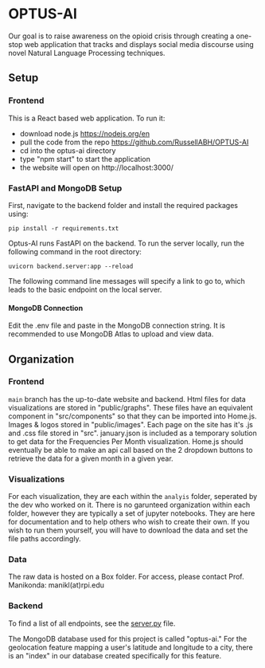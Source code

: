 # OPTUS-AI
Our goal is to raise awareness on the opioid crisis through creating a one-stop web application that tracks and displays social media discourse using novel Natural Language Processing techniques. 

## Setup
### Frontend
This is a React based web application.
To run it:
- download node.js https://nodejs.org/en
- pull the code from the repo https://github.com/RussellABH/OPTUS-AI
- cd into the optus-ai directory
- type "npm start" to start the application
- the website will open on http://localhost:3000/

### FastAPI and MongoDB Setup
First, navigate to the backend folder and install the required packages using:
```
pip install -r requirements.txt
```
Optus-AI runs FastAPI on the backend. To run the server locally, run the following command in the root directory:
```commandline
uvicorn backend.server:app --reload
```
The following command line messages will specify a link to go to, which leads to the basic endpoint on the local server.
#### MongoDB Connection
Edit the .env file and paste in the MongoDB connection string. It is recommended to use MongoDB Atlas to upload and view data.


## Organization
### Frontend
`main` branch has the up-to-date website and backend.
Html files for data visualizations are stored in "public/graphs".
These files have an equivalent component in "src/components" so that they can be imported into Home.js.
Images & logos stored in "public/images".
Each page on the site has it's .js and .css file stored in "src".
january.json is included as a temporary solution to get data for the Frequencies Per Month visualization.
Home.js should eventually be able to make an api call based on the 2 dropdown buttons to retrieve the data for a given month in a given year.


### Visualizations
For each visualization, they are each within the `analyis` folder, seperated by the dev who worked on it. 
There is no garunteed organization within each folder, however they are typically a set of jupyter notebooks. They are here for documentation 
and to help others who wish to create their own. If you wish to run them yourself, you will have to download the data and set the file paths
accordingly. 

### Data
The raw data is hosted on a Box folder. For access, please contact Prof. Manikonda: manikl(at)rpi.edu

### Backend
To find a list of all endpoints, see the [server.py](backend/server.py) file.

The MongoDB database used for this project is called "optus-ai." For the geolocation feature mapping a user's latitude and
longitude to a city, there is an "index" in our database created specifically for this feature.